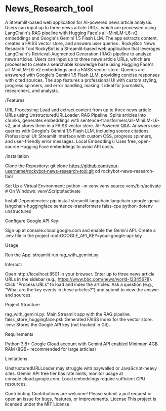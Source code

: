 # News_Research_tool
A Streamlit-based web application for AI-powered news article analysis. Users can input up to three news article URLs, which are processed using LangChain's RAG pipeline with Hugging Face's all-MiniLM-L6-v2 embeddings and Google's Gemini 1.5 Flash LLM. The app extracts content, creates a FAISS vector store, and answers user queries .
RockyBot: News Research Tool
RockyBot is a Streamlit-based web application that leverages LangChain's Retrieval-Augmented Generation (RAG) pipeline to analyze news articles. Users can input up to three news article URLs, which are processed to create a searchable knowledge base using Hugging Face's all-MiniLM-L6-v2 embeddings and a FAISS vector store. Queries are answered with Google's Gemini 1.5 Flash LLM, providing concise responses with cited sources. The app features a professional UI with custom styling, progress spinners, and error handling, making it ideal for journalists, researchers, and analysts.


/Features

URL Processing: Load and extract content from up to three news article URLs using UnstructuredURLLoader.
RAG Pipeline: Splits articles into chunks, generates embeddings with sentence-transformers/all-MiniLM-L6-v2, and stores them in a FAISS vector store.
AI-Powered Q&A: Answers user queries with Google's Gemini 1.5 Flash LLM, including source citations.
Professional UI: Streamlit interface with custom CSS, progress spinners, and user-friendly error messages.
Local Embeddings: Uses free, open-source Hugging Face embeddings to avoid API costs.

/Installation

Clone the Repository:
git clone https://github.com/your-username/rockybot-news-research-tool.git
cd rockybot-news-research-tool


Set Up a Virtual Environment:
python -m venv venv
source venv/bin/activate  # On Windows: venv\Scripts\activate


Install Dependencies:
pip install streamlit langchain langchain-google-genai langchain-huggingface sentence-transformers faiss-cpu python-dotenv unstructured


Configure Google API Key:

Sign up at console.cloud.google.com and enable the Gemini API.
Create a .env file in the project root:GOOGLE_API_KEY=your-google-api-key





Usage

Run the App:
streamlit run rag_with_gemini.py


Interact:

Open http://localhost:8501 in your browser.
Enter up to three news article URLs in the sidebar (e.g., https://www.bbc.com/news/world-12345678).
Click "Process URLs" to load and index the articles.
Ask a question (e.g., "What are the key events in these articles?") and submit to view the answer and sources.



Project Structure

rag_with_gemini.py: Main Streamlit app with the RAG pipeline.
faiss_store_huggingface.pkl: Generated FAISS index for the vector store.
.env: Stores the Google API key (not tracked in Git).

Requirements

Python 3.8+
Google Cloud account with Gemini API enabled
Minimum 4GB RAM (8GB+ recommended for large articles)

Limitations

UnstructuredURLLoader may struggle with paywalled or JavaScript-heavy sites.
Gemini API free tier has rate limits; monitor usage at console.cloud.google.com.
Local embeddings require sufficient CPU resources.

Contributing
Contributions are welcome! Please submit a pull request or open an issue for bugs, features, or improvements.
License
This project is licensed under the MIT License.
